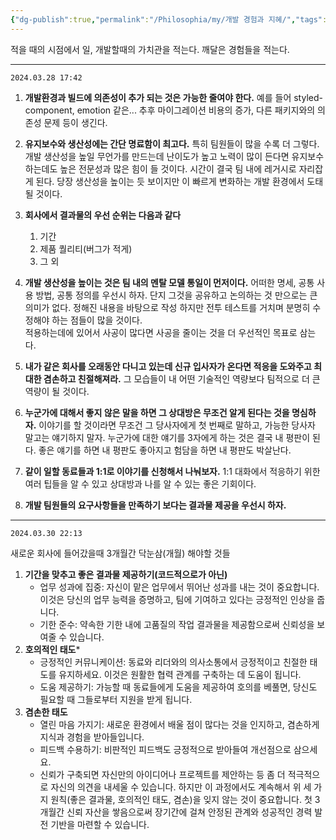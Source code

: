 ```yaml
---
{"dg-publish":true,"permalink":"/Philosophia/my/개발 경험과 지혜/","tags":["#개발","#일","#경험","#지혜"]}
---
```



적을 때의 시점에서 일, 개발할때의 가치관을 적는다.
깨달은 경험들을 적는다.  


***


`2024.03.28 17:42`

1. **개발환경과 빌드에 의존성이 추가 되는 것은 가능한 줄여야 한다.** 
	예를 들어 styled-component, emotion 같은... 추후 마이그레이션 비용의 증가, 다른 패키지와의 의존성 문제 등이 생긴다.   
2. **유지보수와 생산성에는 간단 명료함이 최고다.** 
    특히 팀원들이 많을 수록 더 그렇다.  
	개발 생산성을 높일 무언가를 만드는데 난이도가 높고 노력이 많이 든다면  유지보수하는데도 높은 전문성과 많은 힘이 들 것이다. 
	시간이  결국 팀 내에 레거시로 자리잡게 된다. 당장 생산성을 높이는 듯 보이지만 이 빠르게 변화하는 개발 환경에서 도태될 것이다.
3. **회사에서 결과물의 우선 순위는 다음과 같다**
   1. 기간
   2. 제품 퀄리티(버그가 적게)
   3. 그 외
4. **개발 생산성을 높이는 것은 팀 내의 멘탈 모델 통일이 먼저이다.**
	어떠한 명세, 공통 사용 방법, 공통 정의를 우선시 하자.
	단지 그것을 공유하고 논의하는 것 만으로는 큰 의미가 없다. 정해진 내용을 바탕으로 작성 하지만 전투 테스트를 거치며 분명히 수정해야 하는 점들이 많을 것이다.  
	적용하는데에 있어서 사공이 많다면 사공을 줄이는 것을 더 우선적인 목표로 삼는다.

5. **내가 같은 회사를 오래동안 다니고 있는데 신규 입사자가 온다면 적응을 도와주고 최대한 겸손하고 친절해져라.**
    그 모습들이 내 어떤 기술적인 역량보다 팀적으로 더 큰 역량이 될 것이다.
6. **누군가에 대해서 좋지 않은 말을 하면 그 상대방은 무조건 알게 된다는 것을 명심하자.**
    이야기를 할 것이라면 무조건 그 당사자에게 첫 번째로 말하고, 가능한 당사자 말고는 얘기하지 말자.
    누군가에 대한 얘기를 3자에게 하는 것은 결국 내 평판이 된다. 좋은 얘기를 하면 내 평판도 좋아지고 험담을 하면 내 평판도 박살난다.
7. **같이 일할 동료들과 1:1로 이야기를 신청해서 나눠보자.**
   1:1 대화에서 적응하기 위한 여러 팁들을 알 수 있고 상대방과 나를 알 수 있는 좋은 기회이다.
8. **개발 팀원들의 요구사항들을 만족하기 보다는 결과물 제공을 우선시 하자.** 


***

`2024.03.30 22:13`

새로운 회사에 들어갔을때 3개월간 닥눈삼(개월) 해야할 것들

1. **기간을 맞추고 좋은 결과물 제공하기(코드적으로가 아닌)**
	- 업무 성과에 집중: 자신이 맡은 업무에서 뛰어난 성과를 내는 것이 중요합니다. 이것은 당신의 업무 능력을 증명하고, 팀에 기여하고 있다는 긍정적인 인상을 줍니다.
	- 기한 준수: 약속한 기한 내에 고품질의 작업 결과물을 제공함으로써 신뢰성을 보여줄 수 있습니다.
2. **호의적인 태도***
	- 긍정적인 커뮤니케이션: 동료와 리더와의 의사소통에서 긍정적이고 친절한 태도를 유지하세요. 이것은 원활한 협력 관계를 구축하는 데 도움이 됩니다.
	- 도움 제공하기: 가능할 때 동료들에게 도움을 제공하여 호의를 베풀면, 당신도 필요할 때 그들로부터 지원을 받게 됩니다.
3. **겸손한 태도**
	- 열린 마음 가지기: 새로운 환경에서 배울 점이 많다는 것을 인지하고, 겸손하게 지식과 경험을 받아들입니다.
	- 피드백 수용하기: 비판적인 피드백도 긍정적으로 받아들여 개선점으로 삼으세요.
	- 신뢰가 구축되면 자신만의 아이디어나 프로젝트를 제안하는 등 좀 더 적극적으로 자신의 의견을 내세울 수 있습니다. 
	  하지만 이 과정에서도 계속해서 위 세 가지 원칙(좋은 결과물, 호의적인 태도, 겸손)을 잊지 않는 것이 중요합니다.
	  첫 3개월간 신뢰 자산을 쌓음으로써 장기간에 걸쳐 안정된 관계와 성공적인 경력 발전 기반을 마련할 수 있습니다.

